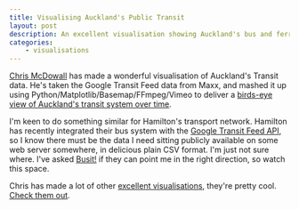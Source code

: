 ```yaml
---
title: Visualising Auckland's Public Transit
layout: post
description: An excellent visualisation showing Auckland's bus and ferry systems over time.
categories:
    - visualisations
---
```


[Chris McDowall][chris] has made a wonderful visualisation of Auckland's
Transit data. He's taken the Google Transit Feed data from Maxx, and mashed it
up using Python/Matplotlib/Basemap/FFmpeg/Vimeo to deliver a 
[birds-eye view of Auckland's transit system over time][vis].

I'm keen to do something similar for Hamilton's transport network. Hamilton has
recently integrated their bus system with the [Google Transit Feed API][gtfa],
so I know there must be the data I need sitting publicly available on some web
server somewhere, in delicious plain CSV format. I'm just not sure where. I've
asked [Busit!][busit] if they can point me in the right direction, so watch
this space.

Chris has made a lot of other [excellent visualisations][chris], they're pretty
cool. [Check them out][chris].

[chris]: http://sciblogs.co.nz/seeing-data/
[gtfa]: http://code.google.com/transit/spec/transit_feed_specification.html
[busit]: http://www.busit.co.nz/
[vis]: http://sciblogs.co.nz/seeing-data/2011/01/20/an-animated-map-of-aucklands-public-transport-network/
